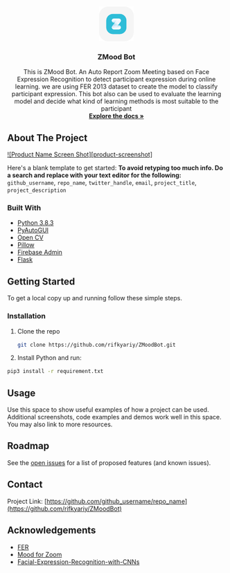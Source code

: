 <!--
*** Thanks for checking out the Best-README-Template. If you have a suggestion
*** that would make this better, please fork the repo and create a pull request
*** or simply open an issue with the tag "enhancement".
*** Thanks again! Now go create something AMAZING! :D
***
***
***
*** To avoid retyping too much info. Do a search and replace for the following:
*** github_username, repo_name, twitter_handle, email, project_title, project_description
-->



<!-- PROJECT SHIELDS -->
<!--
*** I'm using markdown "reference style" links for readability.
*** Reference links are enclosed in brackets [ ] instead of parentheses ( ).
*** See the bottom of this document for the declaration of the reference variables
*** for contributors-url, forks-url, etc. This is an optional, concise syntax you may use.
*** https://www.markdownguide.org/basic-syntax/#reference-style-links
-->


<!-- PROJECT LOGO -->
<br />
<p align="center">
  <a href="https://github.com/github_username/repo_name">
    <img src="image/logo.png" alt="Logo" width="80" height="80">
  </a>

  <h3 align="center">ZMood Bot</h3>

  <p align="center">
    This is ZMood Bot. An Auto Report Zoom Meeting based on Face Expression Recognition to detect participant expression during online learning. we are using FER 2013 dataset to create the model to classify participant expression. This bot also can be used to evaluate the learning model and decide what kind of learning methods is most suitable to the participant
    <br />
    <a href="https://github.com/rifkyariy/ZMoodBot"><strong>Explore the docs »</strong></a>
    <br />
  </p>
</p>



<!-- ABOUT THE PROJECT -->
## About The Project

[![Product Name Screen Shot][product-screenshot]](https://example.com)

Here's a blank template to get started:
**To avoid retyping too much info. Do a search and replace with your text editor for the following:**
`github_username`, `repo_name`, `twitter_handle`, `email`, `project_title`, `project_description`


### Built With

* [Python 3.8.3](https://www.python.org/)
* [PyAutoGUI](https://pyautogui.readthedocs.io/en/latest/)
* [Open CV](https://opencv.org/)
* [Pillow](https://pillow.readthedocs.io/en/stable/)
* [Firebase Admin](https://pypi.org/project/firebase-admin/)
* [Flask](https://flask.palletsprojects.com/en/2.0.x/)


<!-- GETTING STARTED -->
## Getting Started

To get a local copy up and running follow these simple steps.

### Installation

1. Clone the repo
   ```sh
   git clone https://github.com/rifkyariy/ZMoodBot.git
   ```

2. Install Python and run: 
  ```sh
  pip3 install -r requirement.txt
  ```



<!-- USAGE EXAMPLES -->
## Usage

Use this space to show useful examples of how a project can be used. Additional screenshots, code examples and demos work well in this space. You may also link to more resources.


<!-- ROADMAP -->
## Roadmap

See the [open issues](https://github.com/rifkyariy/ZMoodBot/issues) for a list of proposed features (and known issues).



<!-- CONTACT -->
## Contact

Project Link: [https://github.com/github_username/repo_name](https://github.com/rifkyariy/ZMoodBot)



<!-- ACKNOWLEDGEMENTS -->
## Acknowledgements
* [FER](https://github.com/justinshenk/fer)
* [Mood for Zoom](https://github.com/DrakeLin/MoodforZoom)
* [Facial-Expression-Recognition-with-CNNs](https://github.com/NJNischal/Facial-Expression-Recognition-with-CNNs)


